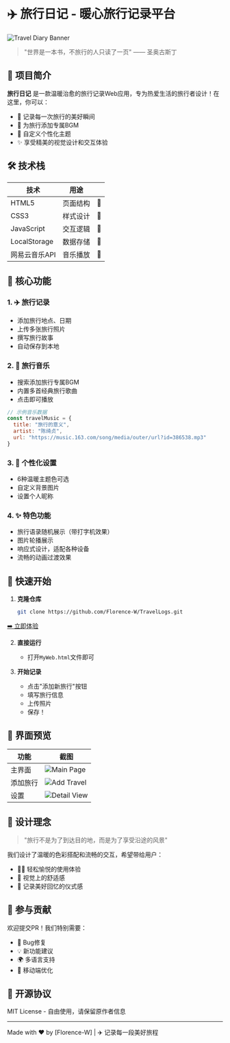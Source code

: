 # ✈️ 旅行日记 - 暖心旅行记录平台

![Travel Diary Banner](img/homepage.jpg)

> "世界是一本书，不旅行的人只读了一页" —— 圣奥古斯丁

## 🌟 项目简介

**旅行日记** 是一款温暖治愈的旅行记录Web应用，专为热爱生活的旅行者设计！在这里，你可以：

- 📸 记录每一次旅行的美好瞬间
- 🎵 为旅行添加专属BGM
- 🎨 自定义个性化主题
- ✨ 享受精美的视觉设计和交互体验



## 🛠️ 技术栈

| 技术 | 用途 |  |
|------|------|------|
| HTML5 | 页面结构 | 🔧 |
| CSS3 | 样式设计 | 🎨 |
| JavaScript | 交互逻辑 | 🧠 |
| LocalStorage | 数据存储 | 💾 |
| 网易云音乐API | 音乐播放 | 🎵 |

## 🎯 核心功能

### 1. ✈️ 旅行记录
- 添加旅行地点、日期
- 上传多张旅行照片
- 撰写旅行故事
- 自动保存到本地


### 2. 🎵 旅行音乐
- 搜索添加旅行专属BGM
- 内置多首经典旅行歌曲
- 点击即可播放

```javascript
// 示例音乐数据
const travelMusic = {
  title: "旅行的意义",
  artist: "陈绮贞",
  url: "https://music.163.com/song/media/outer/url?id=386538.mp3"
}
```

### 3. 🎨 个性化设置
- 6种温暖主题色可选
- 自定义背景图片
- 设置个人昵称



### 4. ✨ 特色功能
- 旅行语录随机展示（带打字机效果）
- 图片轮播展示
- 响应式设计，适配各种设备
- 流畅的动画过渡效果

## 🚀 快速开始

1. **克隆仓库**
   ```bash
   git clone https://github.com/Florence-W/TravelLogs.git
   ```

[➡️ 立即体验](https://florence-w.github.io/TravelLogs/)

2. **直接运行**
   - 打开`MyWeb.html`文件即可

3. **开始记录**
   - 点击"添加新旅行"按钮
   - 填写旅行信息
   - 上传照片
   - 保存！

## 📸 界面预览

| 功能 | 截图 |
|------|------|
| 主界面 | ![Main Page](img/homepage.jpg) |
| 添加旅行 | ![Add Travel](img/addtravel.jpg) |
| 设置 | ![Detail View](img/setting.jpg) |

## 🌈 设计理念

> "旅行不是为了到达目的地，而是为了享受沿途的风景"

我们设计了温暖的色彩搭配和流畅的交互，希望带给用户：

- 🧘‍♀️ 轻松愉悦的使用体验
- 🎨 视觉上的舒适感
- 💖 记录美好回忆的仪式感

## 🤝 参与贡献

欢迎提交PR！我们特别需要：

- 🐛 Bug修复
- 💡 新功能建议
- 🌍 多语言支持
- 📱 移动端优化

## 📜 开源协议

MIT License - 自由使用，请保留原作者信息

---

Made with ❤️ by [Florence-W] | ✈️ 记录每一段美好旅程
```
